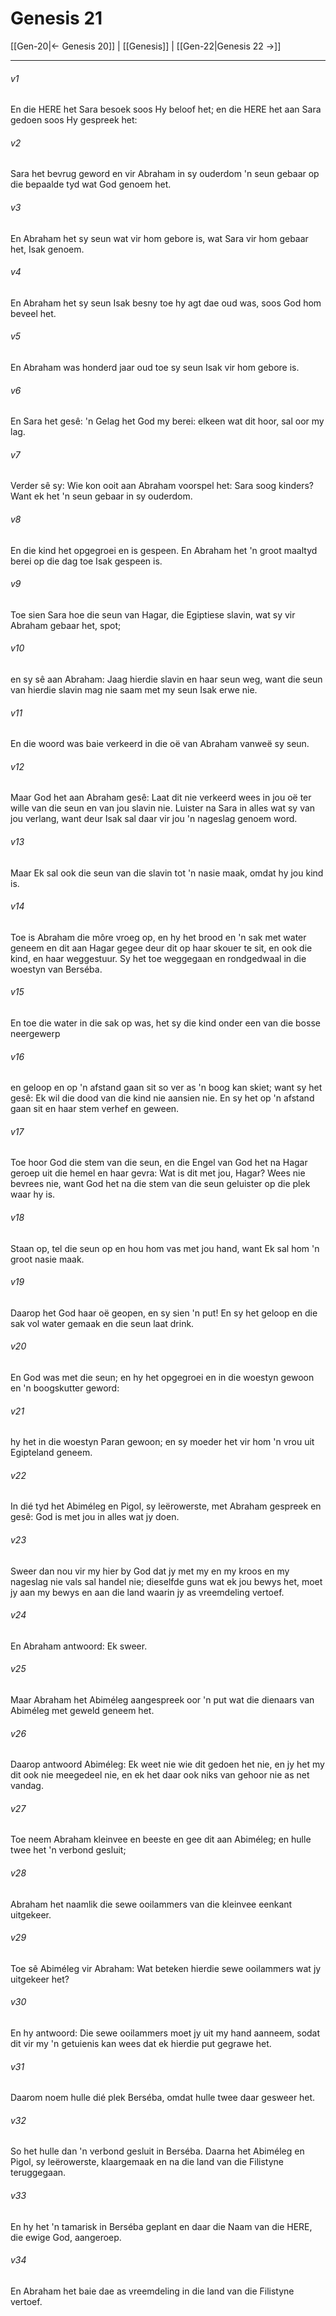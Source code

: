 # Genesis 21

[[Gen-20|← Genesis 20]] | [[Genesis]] | [[Gen-22|Genesis 22 →]]
***

###### v1
En die HERE het Sara besoek soos Hy beloof het; en die HERE het aan Sara gedoen soos Hy gespreek het: 
###### v2
Sara het bevrug geword en vir Abraham in sy ouderdom 'n seun gebaar op die bepaalde tyd wat God genoem het. 
###### v3
En Abraham het sy seun wat vir hom gebore is, wat Sara vir hom gebaar het, Isak genoem. 
###### v4
En Abraham het sy seun Isak besny toe hy agt dae oud was, soos God hom beveel het. 
###### v5
En Abraham was honderd jaar oud toe sy seun Isak vir hom gebore is. 
###### v6
En Sara het gesê: 'n Gelag het God my berei: elkeen wat dit hoor, sal oor my lag. 
###### v7
Verder sê sy: Wie kon ooit aan Abraham voorspel het: Sara soog kinders? Want ek het 'n seun gebaar in sy ouderdom. 
###### v8
En die kind het opgegroei en is gespeen. En Abraham het 'n groot maaltyd berei op die dag toe Isak gespeen is. 
###### v9
Toe sien Sara hoe die seun van Hagar, die Egiptiese slavin, wat sy vir Abraham gebaar het, spot; 
###### v10
en sy sê aan Abraham: Jaag hierdie slavin en haar seun weg, want die seun van hierdie slavin mag nie saam met my seun Isak erwe nie. 
###### v11
En die woord was baie verkeerd in die oë van Abraham vanweë sy seun. 
###### v12
Maar God het aan Abraham gesê: Laat dit nie verkeerd wees in jou oë ter wille van die seun en van jou slavin nie. Luister na Sara in alles wat sy van jou verlang, want deur Isak sal daar vir jou 'n nageslag genoem word. 
###### v13
Maar Ek sal ook die seun van die slavin tot 'n nasie maak, omdat hy jou kind is. 
###### v14
Toe is Abraham die môre vroeg op, en hy het brood en 'n sak met water geneem en dit aan Hagar gegee deur dit op haar skouer te sit, en ook die kind, en haar weggestuur. Sy het toe weggegaan en rondgedwaal in die woestyn van Berséba. 
###### v15
En toe die water in die sak op was, het sy die kind onder een van die bosse neergewerp 
###### v16
en geloop en op 'n afstand gaan sit so ver as 'n boog kan skiet; want sy het gesê: Ek wil die dood van die kind nie aansien nie. En sy het op 'n afstand gaan sit en haar stem verhef en geween. 
###### v17
Toe hoor God die stem van die seun, en die Engel van God het na Hagar geroep uit die hemel en haar gevra: Wat is dit met jou, Hagar? Wees nie bevrees nie, want God het na die stem van die seun geluister op die plek waar hy is. 
###### v18
Staan op, tel die seun op en hou hom vas met jou hand, want Ek sal hom 'n groot nasie maak. 
###### v19
Daarop het God haar oë geopen, en sy sien 'n put! En sy het geloop en die sak vol water gemaak en die seun laat drink. 
###### v20
En God was met die seun; en hy het opgegroei en in die woestyn gewoon en 'n boogskutter geword: 
###### v21
hy het in die woestyn Paran gewoon; en sy moeder het vir hom 'n vrou uit Egipteland geneem. 
###### v22
In dié tyd het Abiméleg en Pigol, sy leërowerste, met Abraham gespreek en gesê: God is met jou in alles wat jy doen. 
###### v23
Sweer dan nou vir my hier by God dat jy met my en my kroos en my nageslag nie vals sal handel nie; dieselfde guns wat ek jou bewys het, moet jy aan my bewys en aan die land waarin jy as vreemdeling vertoef. 
###### v24
En Abraham antwoord: Ek sweer. 
###### v25
Maar Abraham het Abiméleg aangespreek oor 'n put wat die dienaars van Abiméleg met geweld geneem het. 
###### v26
Daarop antwoord Abiméleg: Ek weet nie wie dit gedoen het nie, en jy het my dit ook nie meegedeel nie, en ek het daar ook niks van gehoor nie as net vandag. 
###### v27
Toe neem Abraham kleinvee en beeste en gee dit aan Abiméleg; en hulle twee het 'n verbond gesluit; 
###### v28
Abraham het naamlik die sewe ooilammers van die kleinvee eenkant uitgekeer. 
###### v29
Toe sê Abiméleg vir Abraham: Wat beteken hierdie sewe ooilammers wat jy uitgekeer het? 
###### v30
En hy antwoord: Die sewe ooilammers moet jy uit my hand aanneem, sodat dit vir my 'n getuienis kan wees dat ek hierdie put gegrawe het. 
###### v31
Daarom noem hulle dié plek Berséba, omdat hulle twee daar gesweer het. 
###### v32
So het hulle dan 'n verbond gesluit in Berséba. Daarna het Abiméleg en Pigol, sy leërowerste, klaargemaak en na die land van die Filistyne teruggegaan. 
###### v33
En hy het 'n tamarisk in Berséba geplant en daar die Naam van die HERE, die ewige God, aangeroep. 
###### v34
En Abraham het baie dae as vreemdeling in die land van die Filistyne vertoef. 
